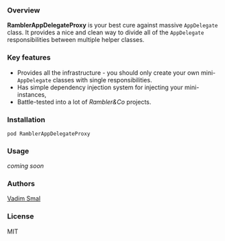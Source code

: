 ### Overview

**RamblerAppDelegateProxy** is your best cure against massive `AppDelegate` class. It provides a nice and clean way to divide all of the `AppDelegate` responsibilities between multiple helper classes.

### Key features

- Provides all the infrastructure - you should only create your own mini-`AppDelegate` classes with single responsibilities.
- Has simple dependency injection system for injecting your mini-instances,
- Battle-tested into a lot of *Rambler&Co* projects.

### Installation

`pod RamblerAppDelegateProxy`

### Usage

*coming soon*

### Authors

[Vadim Smal](https://github.com/CognitiveDisson)

### License

MIT
